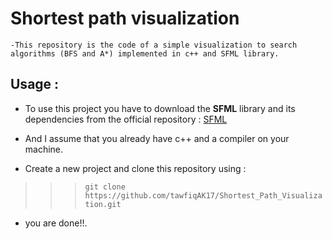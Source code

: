 # Shortest path visualization 
    
    -This repository is the code of a simple visualization to search algorithms (BFS and A*) implemented in c++ and SFML library.

## Usage :

* To use this project you have to download the **SFML** library and its dependencies from the official repository : [SFML](https://github.com/SFML/SFML)

* And I assume that you already have c++ and a compiler on your machine.

* Create a new project and clone this repository using : 

>>>`git clone https://github.com/tawfiqAK17/Shortest_Path_Visualization.git`

* you are done!!.

